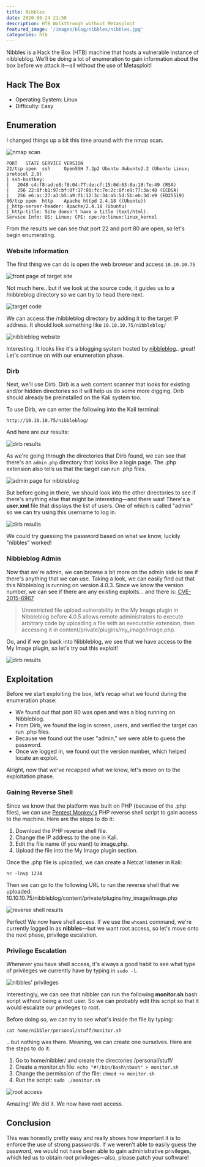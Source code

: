 ```yaml
---
title: Nibbles
date: 2020-06-24 21:58
description: HTB Walkthrough without Metasploit
featured_image: '/images/blog/nibbles/nibbles.jpg'
categories: htb
---
```


Nibbles is a Hack the Box (HTB) machine that hosts a vulnerable instance of nibbleblog. We’ll be doing a lot of enumeration to gain information about the box before we attack it—all without the use of Metasploit!

## Hack The Box

* Operating System: Linux
* Difficulty: Easy

## Enumeration 

I changed things up a bit this time around with the nmap scan. 

<img src="/images/blog/nibbles/nmap.jpg" alt="nmap scan">

	PORT   STATE SERVICE VERSION
	22/tcp open  ssh     OpenSSH 7.2p2 Ubuntu 4ubuntu2.2 (Ubuntu Linux; protocol 2.0)
	| ssh-hostkey: 
	|   2048 c4:f8:ad:e8:f8:04:77:de:cf:15:0d:63:0a:18:7e:49 (RSA)
	|   256 22:8f:b1:97:bf:0f:17:08:fc:7e:2c:8f:e9:77:3a:48 (ECDSA)
	|_  256 e6:ac:27:a3:b5:a9:f1:12:3c:34:a5:5d:5b:eb:3d:e9 (ED25519)
	80/tcp open  http    Apache httpd 2.4.18 ((Ubuntu))
	|_http-server-header: Apache/2.4.18 (Ubuntu)
	|_http-title: Site doesn't have a title (text/html).
	Service Info: OS: Linux; CPE: cpe:/o:linux:linux_kernel

From the results we can see that port 22 and port 80 are open, so let's begin enumerating. 

### Website Information

The first thing we can do is open the web browser and access `10.10.10.75`

<img src="/images/blog/nibbles/front.png" alt="front page of target site">

Not much here.. but if we look at the source code, it guides us to a /nibbleblog directory so we can try to head there next. 

<img src="/images/blog/nibbles/code.png" alt="target code">

We can access the /nibbleblog directory by adding it to the target IP address. It should look something like `10.10.10.75/nibbleblog/`

<img src="/images/blog/nibbles/blog.png" alt="nibbleblog website">

Interesting. It looks like it's a blogging system hosted by [nibbleblog](https://www.nibbleblog.com/).. great! Let's continue on with our enumeration phase. 

### Dirb

Next, we'll use Dirb. Dirb is a web content scanner that looks for existing and/or hidden directories so it will help us do some more digging. Dirb should already be preinstalled on the Kali system too. 

To use Dirb, we can enter the following into the Kali terminal:

	http://10.10.10.75/nibbleblog/

And here are our results:

<img src="/images/blog/nibbles/dirb.png" alt="dirb results">

As we're going through the directories that Dirb found, we can see that there's an `admin.php` directory that looks like a login page. The .php extension also tells us that the target can run .php files.

<img src="/images/blog/nibbles/admin.png" alt="admin page for nibbleblog">

But before going in there, we should look into the other directories to see if there's anything else that might be interesting—and there was! There's a **user.xml** file that displays the list of users. One of which is called "admin" so we can try using this username to log in. 

<img src="/images/blog/nibbles/users.png" alt="dirb results">

We could try guessing the password based on what we know, luckily "nibbles" worked! 

### Nibbleblog Admin

Now that we're admin, we can browse a bit more on the admin side to see if there's anything that we can use. Taking a look, we can easily find out that this Nibbleblog is running on version 4.0.3. Since we know the version number, we can see if there are any existing exploits... and there is: [CVE-2015-6967](https://nvd.nist.gov/vuln/detail/CVE-2015-6967)

> Unrestricted file upload vulnerability in the My Image plugin in Nibbleblog before 4.0.5 allows remote administrators to execute arbitrary code by uploading a file with an executable extension, then accessing it in content/private/plugins/my_image/image.php.

Oo, and if we go back into Nibbleblog, we see that we have access to the My Image plugin, so let's try out this exploit! 

<img src="/images/blog/nibbles/image.png" alt="dirb results">

## Exploitation

Before we start exploiting the box, let’s recap what we found during the enumeration phase:

* We found out that port 80 was open and was a blog running on Nibbleblog.
* From Dirb, we found the log in screen, users, and verified the target can run .php files. 
* Because we found out the user "admin," we were able to guess the password.
* Once we logged in, we found out the version number, which helped locate an exploit.

Alright, now that we've recapped what we know, let's move on to the exploitation phase. 

### Gaining Reverse Shell

Since we know that the platform was built on PHP (because of the .php files), we can use [Pentest Monkey's](http://pentestmonkey.net/tools/web-shells/php-reverse-shell) PHP reverse shell script to gain access to the machine. Here are the steps to do it: 

1. Download the PHP reverse shell file. 
2. Change the IP address to the one in Kali. 
3. Edit the file name (if you want) to image.php. 
4. Upload the file into the My Image plugin section. 

Once the .php file is uploaded, we can create a Netcat listener in Kali: 

	nc -lnvp 1234

Then we can go to the following URL to run the reverse shell that we uploaded: 10.10.10.75/nibbleblog/content/private/plugins/my_image/image.php

<img src="/images/blog/nibbles/reverse.png" alt="reverse shell results">

Perfect! We now have shell access. If we use the `whoami` command, we're currently logged in as **nibbles**—but we want root access, so let's move onto the next phase, privilege escalation.

### Privilege Escalation

Whenever you have shell access, it's always a good habit to see what type of privileges we currently have by typing in `sudo -l`. 

<img src="/images/blog/nibbles/priv.png" alt="nibbles' privileges">

Interestingly, we can see that nibbler can run the following **monitor.sh** bash script without being a root user. So we can probably edit this script so that it would escalate our privileges to root. 

Before doing so, we can try to see what's inside the file by typing:

	cat home/nibbler/personal/stuff/monitor.sh

.. but nothing was there. Meaning, we can create one ourselves. Here are the steps to do it: 

1. Go to home/nibbler/ and create the directories /personal/stuff/ 
2. Create a monitor.sh file: `echo "#!/bin/bash\nbash" > monitor.sh`
3. Change the permission of the file: `chmod +x monitor.sh`
4. Run the script: `sudo ./monitor.sh`

<img src="/images/blog/nibbles/root.png" alt="root access">

Amazing! We did it. We now have root access. 

## Conclusion

This was honestly pretty easy and really shows how important it is to enforce the use of strong passwords. If we weren’t able to easily guess the password, we would not have been able to gain administrative privileges, which led us to obtain root privileges—also, please patch your software!